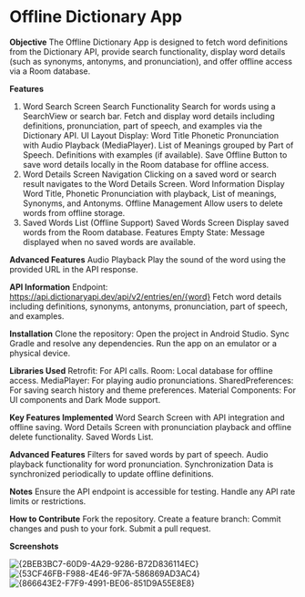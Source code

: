 # Offline Dictionary App

**Objective**
The Offline Dictionary App is designed to fetch word definitions from the Dictionary API, provide search functionality, display word details (such as synonyms, antonyms, and pronunciation), and offer offline access via a Room database.

**Features**
1. Word Search Screen
Search Functionality
Search for words using a SearchView or search bar.
Fetch and display word details including definitions, pronunciation, part of speech, and examples via the Dictionary API.
UI Layout
Display:
Word Title
Phonetic Pronunciation with Audio Playback (MediaPlayer).
List of Meanings grouped by Part of Speech.
Definitions with examples (if available).
Save Offline
Button to save word details locally in the Room database for offline access.
2. Word Details Screen
Navigation
Clicking on a saved word or search result navigates to the Word Details Screen.
Word Information
Display Word Title, Phonetic Pronunciation with playback, List of meanings, Synonyms, and Antonyms.
Offline Management
Allow users to delete words from offline storage.
3. Saved Words List (Offline Support)
Saved Words Screen
Display saved words from the Room database.
Features
Empty State: Message displayed when no saved words are available.

**Advanced Features**
Audio Playback
Play the sound of the word using the provided URL in the API response.

**API Information**
Endpoint: https://api.dictionaryapi.dev/api/v2/entries/en/{word}
Fetch word details including definitions, synonyms, antonyms, pronunciation, part of speech, and examples.

**Installation**
Clone the repository:
Open the project in Android Studio.
Sync Gradle and resolve any dependencies.
Run the app on an emulator or a physical device.

**Libraries Used**
Retrofit: For API calls.
Room: Local database for offline access.
MediaPlayer: For playing audio pronunciations.
SharedPreferences: For saving search history and theme preferences.
Material Components: For UI components and Dark Mode support.

**Key Features Implemented**
Word Search Screen with API integration and offline saving.
Word Details Screen with pronunciation playback and offline delete functionality.
Saved Words List.

**Advanced Features**
Filters for saved words by part of speech.
Audio playback functionality for word pronunciation.
Synchronization
Data is synchronized periodically to update offline definitions.

**Notes**
Ensure the API endpoint is accessible for testing.
Handle any API rate limits or restrictions.

**How to Contribute**
Fork the repository.
Create a feature branch:
Commit changes and push to your fork.
Submit a pull request.


**Screenshots**

![{2BEB3BC7-60D9-4A29-9286-B72D836114EC}](https://github.com/user-attachments/assets/967e1a41-2192-4fd8-baaf-b55367372ebe)
![{53CF46FB-F988-4E46-9F7A-586869AD3AC4}](https://github.com/user-attachments/assets/39cacb3b-b525-4d04-84d9-13fe49150b60)
![{866643E2-F7F9-4991-BE06-851D9A55E8E8}](https://github.com/user-attachments/assets/cad18de3-8224-4446-aff4-a129cec2959f)




